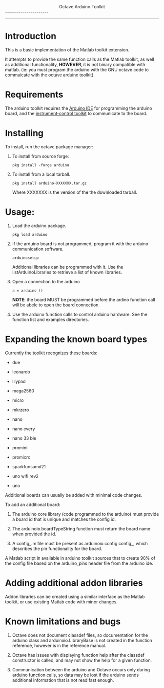 <center>Octave Arduino Toolkit</center>
----------------------

---

Introduction
============

This is a basic implementation of the Matlab toolkit extension.

It attempts to provide the same function calls as the Matlab toolkit, as well as additional functionality, **HOWEVER**,
it is not binary compatible with matlab. (ie: you must program the arduino with the GNU octave code to commuicate with the
octave arduino toolkit).

Requirements
============

The arduino toolkit requires the [Arduino IDE](https://www.arduino.cc/en/software) for programming the arduino board, 
and the [instrument-control toolkit](https://octave.sourceforge.io/instrument-control/index.html) to communicate to 
the board.

Installing
==========

To install, run the octave package manager:

1. To install from source forge:

    `pkg install -forge arduino`

2. To install from a local tarball.

    `pkg install arduino-XXXXXXX.tar.gz`

    Where XXXXXXX is the version of the the downloaded tarball.

Usage:
======

1. Load the arduino package.
   
    `pkg load arduino`


2. If the arduino board is not programmed, program it with the arduino
   communication software.

    `arduinosetup`

    Additional libraries can be programmed with it. Use the listArduinoLibraries to
    retrieve a list of known libraries.

3. Open a connection to the arduino

    `a = arduino ()`

    **NOTE**: the board MUST be programmed before the ardino function call will be abele to open the board connection.

4. Use the arduino function calls to control arduino hardware.
   See the function list and examples directories.

Expanding the known board types
===============================

Currently the toolkit recognizes these boards:

* due

* leonardo

* lilypad

* mega2560

* micro

* mkrzero

* nano

* nano every

* nano 33 ble

* promini

* promicro

* sparkfunsamd21

* uno wifi rev2

* uno

Additional boards can usually be added with minimal code changes.

To add an additional board:

1. The arduino core library (code programmed to the arduino) must provide a board id that is unique and matches the config id.

2. The arduinoio.boardTypeString function must return the board name when provided the id.

3. A config_<boardname>.m file must be present as arduinoio.config.config_<boardname>, which
   describes the pin functionality for the board.

A Matlab script in available in arduino toolkit sources that to create 90% of the config file based
on the arduino_pins header file from the arduino ide.

Adding additional addon libraries
=================================

Addon libraries can be created using a similar interface as the Matlab toolkit, or use existing Matlab code with minor changes.

Known limitations and bugs
==========================

1. Octave does not document classdef files, so documentation for the arduino class and arduinoio.LibraryBase is
   not created in the function reference, however is in the reference manual.

2. Octave has issues with displaying function help after the classdef constructor is called, and may not show the
   help for a given function.

3. Communication between the arduino and Octave occurs only during arduino function calls, so data may be lost if the arduino sends
   additional information that is not read fast enough.
